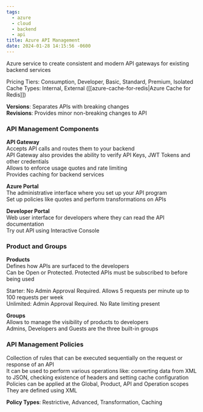 ```yaml
---
tags:
  - azure
  - cloud
  - backend
  - api
title: Azure API Management
date: 2024-01-28 14:15:56 -0600
---
```


Azure service to create consistent and modern API gateways for existing backend services  

Pricing Tiers: Consumption, Developer, Basic, Standard, Premium, Isolated  
Cache Types: Internal, External ([[azure-cache-for-redis|Azure Cache for Redis]])

**Versions**: Separates APIs with breaking changes  
**Revisions**: Provides minor non-breaking changes to API

### API Management Components

**API Gateway**  
Accepts API calls and routes them to your backend  
API Gateway also provides the ability to verify API Keys, JWT Tokens and other credentials    
Allows to enforce usage quotes and rate limiting  
Provides caching for backend services

**Azure Portal**  
The administrative interface where you set up your API program  
Set up policies like quotes and perform transformations on APIs

**Developer Portal**  
Web user interface for developers where they can read the API documentation  
Try out API using Interactive Console

### Product and Groups

**Products**  
Defines how APIs are surfaced to the developers  
Can be Open or Protected. Protected APIs must be subscribed to before being used

Starter: No Admin Approval Required. Allows 5 requests per minute up to 100 requests per week  
Unlimited: Admin Approval Required. No Rate limiting present

**Groups**  
Allows to manage the visibility of products to developers  
Admins, Developers and Guests are the three built-in groups  

### API Management Policies

Collection of rules that can be executed sequentially on the request or response of an API  
It can be used to perform various operations like: converting data from XML to JSON, checking existence of headers and setting cache configuration  
Policies can be applied at the Global, Product, API and Operation scopes  
They are defined using XML

**Policy Types**: Restrictive, Advanced, Transformation, Caching
